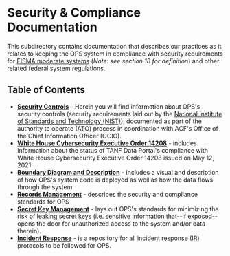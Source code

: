 # Security & Compliance Documentation

This subdirectory contains documentation that describes our practices as it relates to keeping the OPS system in compliance with security requirements for [FISMA moderate systems](https://csrc.nist.gov/CSRC/media/Projects/risk-management/documents/02-Categorize%20Step/NIST%20RMF%20Categorize%20Step-FAQs.pdf) (*Note: see section 18 for definition*) and other related federal system regulations.

## Table of Contents
* **[Security Controls](./Security-Controls)** - Herein you will find information about OPS's security controls (security requirements laid out by the [National Institute of Standards and Technology (NIST)](https://www.nist.gov/)), documented as part of the authority to operate (ATO) process in coordination with ACF's Office of the Chief Information Officer (OCIO).
* **[White House Cybersecurity Executive Order 14208](./WH_CybersecurityEO.md)** - includes information about the status of TANF Data Portal's compliance with White House Cybersecurity Executive Order 14208 issued on May 12, 2021.
* **[Boundary Diagram and Description](./boundary-diagram.md)** - includes a visual and description of how OPS's system code is deployed as well as how the data flows through the system.
* **[Records Management](./records-management.md)** - describes the security and compliance standards for OPS
* **[Secret Key Management](./Incidence-Response/Secret-Key-Mgmt.md)** - lays out OPS's standards for minimizing the risk of leaking secret keys (i.e. sensitive information that--if exposed--opens the door for unauthorized access to the system and/or data therein).
* **[Incident Response](./Incident-Response/)** - is a repository for all incident response (IR) protocols to be followed for OPS.
